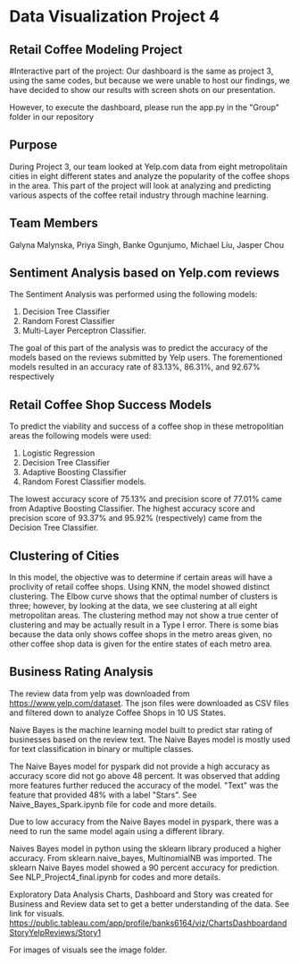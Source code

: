 # Data Visualization Project 4

## Retail Coffee Modeling Project

#Interactive part of the project:
Our dashboard is the same as project 3, using the same codes, but because we were unable to host our findings, we have decided to show our results with
screen shots on our presentation.

However, to execute the dashboard, please run the app.py in the "Group" folder in our repository

## Purpose

During Project 3, our team looked at Yelp.com data from eight metropolitain cities in eight different states and analyze the popularity
of the coffee shops in the area.  This part of the project will look at analyzing and predicting various aspects of the coffee retail industry
through machine learning.

## Team Members
Galyna Malynska, Priya Singh, Banke Ogunjumo, Michael Liu, Jasper Chou

## Sentiment Analysis based on Yelp.com reviews
The Sentiment Analysis was performed using the following models:

 1. Decision Tree Classifier
 2. Random Forest Classifier
 3. Multi-Layer Perceptron Classifier.

The goal of this part of the analysis was to predict the accuracy of the models based on the reviews submitted by Yelp
users.  The forementioned models resulted in an accuracy rate of 83.13%, 86.31%, and 92.67% respectively

## Retail Coffee Shop Success Models
To predict the viability and success of a coffee shop in these metropolitian areas the following models were used:
 1. Logistic Regression
 2. Decision Tree Classifier
 3. Adaptive Boosting Classifier
 4. Random Forest Classifier models.

The lowest accuracy score of 75.13% and precision score of 77.01% came from Adaptive Boosting Classifier.  The highest accuracy score and precision score of 93.37% and 95.92% (respectively) came from the Decision Tree Classifier.

## Clustering of Cities
In this model, the objective was to determine if certain areas will have a proclivity of retail coffee shops.  Using KNN, the model showed distinct clustering.  The Elbow curve shows that the optimal number of clusters is three; however, by looking at the data, we see clustering at all eight metropolitan areas.  The clustering method may not show a true center of clustering and may be actually result in a Type I error.  There is some bias because the data only shows coffee shops in the metro areas given, no other coffee shop data is given for the entire states of each metro area.

## Business Rating Analysis
The review data from yelp was downloaded from https://www.yelp.com/dataset. The json files were downloaded as CSV files and filtered down to analyze Coffee Shops in 10 US States.

Naive Bayes is the machine learning model built to predict star rating of businesses based on the review text. The Naive Bayes model is mostly used for text classification in binary or multiple classes.

The Naive Bayes model for pyspark did not provide a high accuracy as accuracy score did not go above 48 percent. It was observed that adding more features further reduced the accuracy of the model. "Text" was the feature that provided 48% with a label "Stars". See Naive_Bayes_Spark.ipynb file for code and more details.

Due to low accuracy from the Naive Bayes model in pyspark, there was a need to run the same model again using a different library.

Naives Bayes model in python using the sklearn library produced a higher accuracy. From sklearn.naive_bayes, MultinomialNB was imported. The sklearn Naive Bayes model showed a 90 percent accuracy for prediction. See NLP_Project4_final.ipynb for codes and more details.

Exploratory Data Analysis Charts, Dashboard and Story was created for Business and Review data set to get a better understanding of the data. See link for visuals. https://public.tableau.com/app/profile/banks6164/viz/ChartsDashboardandStoryYelpReviews/Story1

For images of visuals see the image folder.
